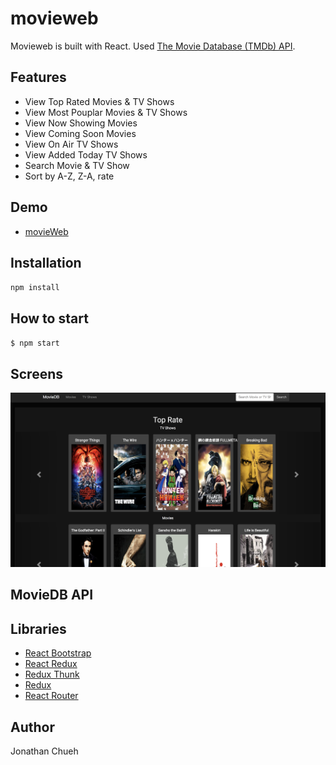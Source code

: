 # movieweb
Movieweb is built with React.
Used [The Movie Database (TMDb) API](https://developers.themoviedb.org/3).

## Features

* View Top Rated Movies & TV Shows
* View Most Pouplar Movies & TV Shows
* View Now Showing Movies
* View Coming Soon Movies
* View On Air TV Shows
* View Added Today TV Shows
* Search Movie & TV Show
* Sort by A-Z, Z-A, rate

## Demo
* [movieWeb](https://jchu521.github.io/movieweb/tvshows)

## Installation
`npm install`

## How to start
`$ npm start`

## Screens
![image](https://github.com/jchu521/movieweb/blob/master/images/Demo.png)

## MovieDB API

## Libraries

* [React Bootstrap](https://github.com/react-bootstrap/react-bootstrap)
* [React Redux](https://github.com/reduxjs/react-redux)
* [Redux Thunk](https://github.com/reduxjs/redux-thunk)
* [Redux](https://github.com/reduxjs/redux)
* [React Router](https://github.com/ReactTraining/react-router)

## Author
Jonathan Chueh
